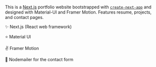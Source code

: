 This is a [Next.js](https://nextjs.org/) portfolio website bootstrapped with [`create-next-app`](https://github.com/vercel/next.js/tree/canary/packages/create-next-app) and designed with Material-UI and Framer Motion.  Features resume, projects, and contact pages.

✨ Next.js (React web framework)

 ⭐️ Material UI

 ✌️ Framer Motion

 💌 Nodemailer for the contact form